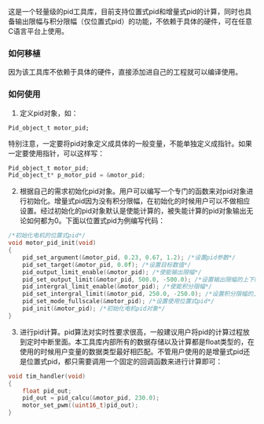 这是一个轻量级的pid工具库，目前支持位置式pid和增量式pid的计算，同时也具备输出限幅与积分限幅（仅位置式pid）的功能，不依赖于具体的硬件，可在任意C语言平台上使用。

### 如何移植

因为该工具库不依赖于具体的硬件，直接添加进自己的工程就可以编译使用。

### 如何使用

1. 定义pid对象，如：

`Pid_object_t motor_pid;`

特别注意，一定要将pid对象定义成具体的一般变量，不能单独定义成指针。如果一定要使用指针，可以这样写：

```c
Pid_object_t motor_pid;
Pid_object_t* p_motor_pid = &motor_pid;
```



2. 根据自己的需求初始化pid对象。用户可以编写一个专门的函数来对pid对象进行初始化。增量式pid因为没有积分限幅，在初始化的时候用户可以不做相应设置。经过初始化的pid对象默认是使能计算的，被失能计算的pid对象输出无论如何都为0。下面以位置式pid为例编写代码：

```c
/*初始化电机的位置式pid*/
void motor_pid_init(void)
{
	pid_set_argument(&motor_pid, 0.23, 0.67, 1.2); /*设置pid参数*/
	pid_set_target(&motor_pid, 0.0f); /*设置目标数值*/
	pid_output_limit_enable(&motor_pid); /*使能输出限幅*/
	pid_set_output_limit(&motor_pid, 500.0, -500.0); /*设置输出限幅的上下限*/
	pid_intergral_limit_enable(&motor_pid); /*使能积分限幅*/
	pid_set_intergral_limit(&motor_pid, 250.0, -250.0); /*设置积分限幅的上下限*/
	pid_set_mode_fullscale(&motor_pid); /*设置使用位置式pid*/
	pid_init(&motor_pid); /*初始化电机pid对象*/
}
```



3. 进行pid计算。pid算法对实时性要求很高，一般建议用户将pid的计算过程放到定时中断里面。本工具库内部所有的数据存储以及计算都是float类型的，在使用的时候用户变量的数据类型最好相匹配。不管用户使用的是增量式pid还是位置式pid，都只需要调用一个固定的回调函数来进行计算即可：

```c
void tim_handler(void)
{
    float pid_out;
	pid_out = pid_calcu(&motor_pid, 230.0);
    motor_set_pwm((uint16_t)pid_out);
}
```



